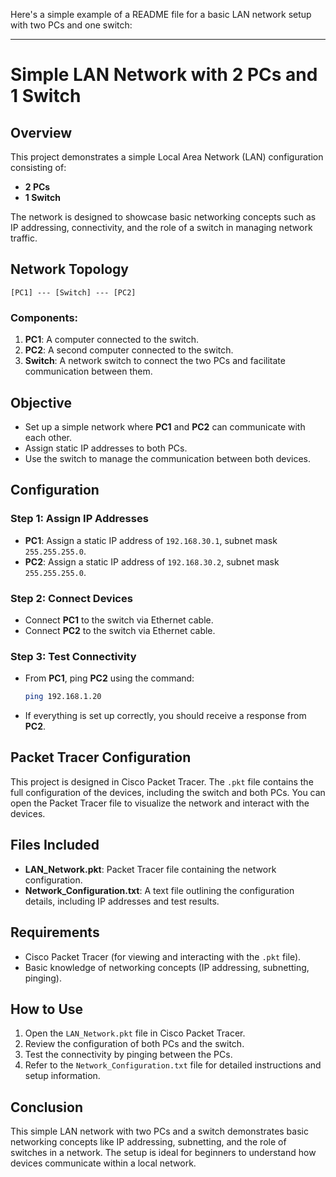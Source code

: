 Here's a simple example of a README file for a basic LAN network setup with two PCs and one switch:

---

# Simple LAN Network with 2 PCs and 1 Switch

## Overview

This project demonstrates a simple Local Area Network (LAN) configuration consisting of:
- **2 PCs**
- **1 Switch**

The network is designed to showcase basic networking concepts such as IP addressing, connectivity, and the role of a switch in managing network traffic.

## Network Topology

```
[PC1] --- [Switch] --- [PC2]
```

### Components:
1. **PC1**: A computer connected to the switch.
2. **PC2**: A second computer connected to the switch.
3. **Switch**: A network switch to connect the two PCs and facilitate communication between them.

## Objective

- Set up a simple network where **PC1** and **PC2** can communicate with each other.
- Assign static IP addresses to both PCs.
- Use the switch to manage the communication between both devices.

## Configuration

### Step 1: Assign IP Addresses
- **PC1**: Assign a static IP address of `192.168.30.1`, subnet mask `255.255.255.0`.
- **PC2**: Assign a static IP address of `192.168.30.2`, subnet mask `255.255.255.0`.

### Step 2: Connect Devices
- Connect **PC1** to the switch via Ethernet cable.
- Connect **PC2** to the switch via Ethernet cable.

### Step 3: Test Connectivity
- From **PC1**, ping **PC2** using the command:
  ```bash
  ping 192.168.1.20
  ```
- If everything is set up correctly, you should receive a response from **PC2**.

## Packet Tracer Configuration

This project is designed in Cisco Packet Tracer. The `.pkt` file contains the full configuration of the devices, including the switch and both PCs. You can open the Packet Tracer file to visualize the network and interact with the devices.

## Files Included

- **LAN_Network.pkt**: Packet Tracer file containing the network configuration.
- **Network_Configuration.txt**: A text file outlining the configuration details, including IP addresses and test results.

## Requirements

- Cisco Packet Tracer (for viewing and interacting with the `.pkt` file).
- Basic knowledge of networking concepts (IP addressing, subnetting, pinging).

## How to Use

1. Open the `LAN_Network.pkt` file in Cisco Packet Tracer.
2. Review the configuration of both PCs and the switch.
3. Test the connectivity by pinging between the PCs.
4. Refer to the `Network_Configuration.txt` file for detailed instructions and setup information.

## Conclusion

This simple LAN network with two PCs and a switch demonstrates basic networking concepts like IP addressing, subnetting, and the role of switches in a network. The setup is ideal for beginners to understand how devices communicate within a local network.

